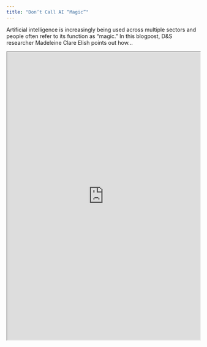 ```yaml
---
title: "Don’t Call AI “Magic”"
---
```


Artificial intelligence is increasingly being used across multiple sectors and people often refer to its function as “magic.” In this blogpost, D&S researcher Madeleine Clare Elish points out how...

<iframe height="750" width="100%" src="https://ewelton.github.io/ktest/wiki.html#Don%E2%80%99t%20Call%20AI%20%E2%80%9CMagic%E2%80%9D"></iframe>
